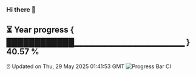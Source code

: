 ### Hi there 👋
⏳ Year progress { ████████████▁▁▁▁▁▁▁▁▁▁▁▁▁▁▁▁▁▁ } 40.57 %
---
⏰ Updated on Thu, 29 May 2025 01:41:53 GMT
![Progress Bar CI](https://github.com/liununu/liununu/workflows/Progress%20Bar%20CI/badge.svg)
